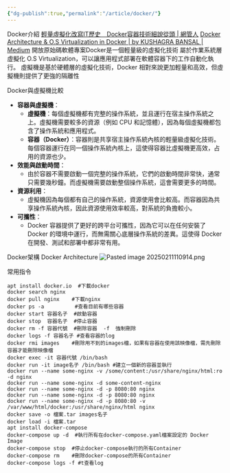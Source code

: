 ```yaml
---
{"dg-publish":true,"permalink":"/article/docker/"}
---
```



Docker介紹
[輕量虛擬化改寫IT歷史　Docker容器技術細說從頭 | 網管人](https://www.netadmin.com.tw/netadmin/zh-tw/feature/1DB50AE57AC1401F98C641366F8D0720)
[Docker Architecture & O.S Virtualization in Docker | by KUSHAGRA BANSAL | Medium](https://bansalkushagra.medium.com/docker-architecture-o-s-virtualization-in-docker-a32ba4042215)
開放原始碼軟體專案Docker是一個輕量級的虛擬化技術
屬於作業系統層虛擬化 O.S Virtualization，可以讓應用程式部署在軟體容器下的工作自動化執行。
虛擬機是基於硬體層的虛擬化技術，Docker 相對來說更加輕量和高效，但虛擬機則提供了更強的隔離性

Docker與虛擬機比較

- **容器與虛擬機**：
    - **虛擬機**：每個虛擬機都有完整的操作系統，並且運行在宿主操作系統之上。虛擬機需要較多的資源（例如 CPU 和記憶體），因為每個虛擬機都包含了操作系統和應用程式。
    - **容器（Docker）**：容器則是共享宿主操作系統內核的輕量級虛擬化技術。每個容器運行在同一個操作系統內核上，這使得容器比虛擬機更高效，占用的資源也少。
- **效能與啟動時間**：
    - 由於容器不需要啟動一個完整的操作系統，它們的啟動時間非常快，通常只需要幾秒鐘。而虛擬機需要啟動整個操作系統，這會需要更多的時間。
- **資源利用**：
    - 虛擬機因為每個都有自己的操作系統，資源使用會比較高。而容器因為共享操作系統內核，因此資源使用效率較高，對系統的負擔較小。
- **可攜性**：
    - Docker 容器提供了更好的跨平台可攜性，因為它可以在任何安裝了 Docker 的環境中運行，而無需關心底層操作系統的差異。這使得 Docker 在開發、測試和部署中都非常有用。

Docker架構
Docker Architecture
![Pasted image 20250211110914.png](/img/user/img/Pasted%20image%2020250211110914.png)

常用指令
```
apt install docker.io  #下載docker
docker search nginx
docker pull nginx    #下載nginx
docker ps -a          #查看目前有哪些容器
docker start 容器名子  #啟動容器
docker stop  容器名子  #停止容器
docker rm -f 容器代號  #刪除容器  -f  強制刪除
docker logs -f 容器名子 #查看容器的log
docker rmi images    #刪除用不到的images檔，如果有容器在使用該映像檔，需先刪除容器才能刪除映像檔
docker exec -it 容器代號 /bin/bash
docker run -it image名子 /bin/bash #建立一個新的容器並執行
docker run --name some-nginx -v /some/content:/usr/share/nginx/html:ro -d nginx
docker run --name some-nginx -d some-content-nginx
docker run --name some-nginx -d -p 8080:80 nginx
docker run --name some-nginx -d -p 8080:80 nginx
docker run --name some-nginx -d -p 8080:80 -v /var/www/html/docker:/usr/share/nginx/html nginx
docker save -o 檔案.tar images名子
docker load -i 檔案.tar
apt install docker-compose
docker-compose up -d  #執行所有在docker-compose.yaml檔案設定的 Docker Image
docker-compose stop  #停止docker-compose執行的所有Container
docker-compose rm    #刪除docker-compose的所有Container
docker-compose logs -f #t查看log

```